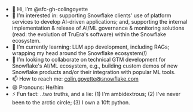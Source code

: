 - 👋 Hi, I’m @sfc-gh-colingoyette
- 👀 I’m interested in: supporting Snowflake clients' use of platform services to develop AI-driven applications; and, supporting the internal implementation & release of AI/ML governance & monitoring solutions (read: the evolution of TruEra's software) within the Snowflake ecosystem.  
- 🌱 I’m currently learning: LLM app development, including RAGs; wrapping my head around the Snowflake ecosystem(!)
- 💞️ I’m looking to collaborate on technical GTM development for Snowflake's AI/ML ecosystem, e.g., building custom demos of new Snowflake products and/or their integration with popular ML tools. 
- 📫 How to reach me: colin.goyette@snowflake.com
- 😄 Pronouns: He/him
- ⚡ Fun fact: ..two truths, and a lie: (1) I'm ambidextrous; (2) I've never been to the arctic circle; (3) I own a 10ft python. 

<!---
goyetcsf/goyetcsf is a ✨ special ✨ repository because its `README.md` (this file) appears on your GitHub profile.
You can click the Preview link to take a look at your changes.
--->
